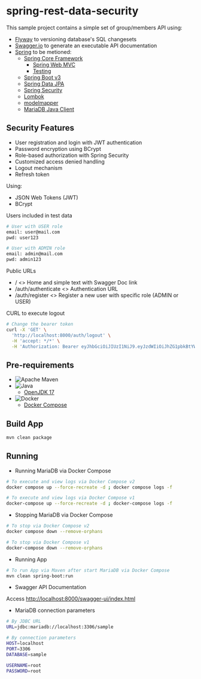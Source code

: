 # spring-rest-data-security
This sample project contains a simple set of group/members API using:
- [Flyway](https://flywaydb.org/) to versioning database's SQL changesets 
- [Swagger.io](https://swagger.io/) to generate an executable API documentation
- [Spring](https://spring.io/) to be metioned:
  - [Spring Core Framework](https://spring.io/projects/spring-framework)
    - [Spring Web MVC](https://docs.spring.io/spring-framework/reference/web/webmvc.html)
    - [Testing](https://docs.spring.io/spring-framework/reference/testing.html)
  - [Spring Boot v3](https://spring.io/projects/spring-boot)
  - [Spring Data JPA](https://spring.io/projects/spring-data-jpa)
  - [Spring Security](https://spring.io/projects/spring-security)
  - [Lombok](https://projectlombok.org/)
  - [modelmapper](https://modelmapper.org/)
  - [MariaDB Java Client](https://mariadb.com/kb/en/about-mariadb-connector-j/)

## Security Features
- User registration and login with JWT authentication 
- Password encryption using BCrypt 
- Role-based authorization with Spring Security 
- Customized access denied handling 
- Logout mechanism 
- Refresh token

Using:
- JSON Web Tokens (JWT)
- BCrypt

Users included in test data
```bash
# User with USER role
email: user@mail.com
pwd: user123

# User with ADMIN role
email: admin@mail.com
pwd: admin123
```

Public URLs
- /  <> Home and simple text with Swagger Doc link
- /auth/authenticate  <> Authentication URL
- /auth/register  <> Register a new user with specific role (ADMIN or USER)

CURL to execute logout
```bash
# Change the bearer token
curl -X 'GET' \                                                                                                                  6.35G    100% █  702 Mbps   ─╯
  'http://localhost:8000/auth/logout' \
  -H 'accept: */*' \
  -H 'Authorization: Bearer eyJhbGciOiJIUzI1NiJ9.eyJzdWIiOiJhZG1pbkBtYWlsLmNvbSIsImlhdCI6MTY5ODA0Mzc1NywiZXhwIjoxNjk4MTMwMTU3fQ.O4XqiJpFbnUHIiqS0xOVSYARpHcdOZJerPIx8ZjhhmA'
```

## Pre-requirements
- ![Apache Maven](https://img.shields.io/badge/Apache%20Maven-C71A36?style=for-the-badge&logo=Apache%20Maven&logoColor=white)
- ![Java](https://img.shields.io/badge/java-%23ED8B00.svg?style=for-the-badge&logo=openjdk&logoColor=white)
  - [OpenJDK 17](https://openjdk.org/projects/jdk/17/)
- ![Docker](https://img.shields.io/badge/docker-%230db7ed.svg?style=for-the-badge&logo=docker&logoColor=white)
  - [Docker Compose](https://docs.docker.com/compose/)

## Build App

```bash
mvn clean package
```

## Running

- Running MariaDB via Docker Compose
```bash
# To execute and view logs via Docker Compose v2
docker compose up --force-recreate -d ; docker compose logs -f

# To execute and view logs via Docker Compose v1
docker-compose up --force-recreate -d ; docker-compose logs -f
```

- Stopping MariaDB via Docker Compose
```bash
# To stop via Docker Compose v2
docker compose down --remove-orphans

# To stop via Docker Compose v1
docker-compose down --remove-orphans
```
- Running App
```bash
# To run App via Maven after start MariaDB via Docker Compose
mvn clean spring-boot:run
```

- Swagger API Documentation

Access [http://localhost:8000/swagger-ui/index.html](http://localhost:8000/swagger-ui/index.html)

- MariaDB connection parameters

```bash
# By JDBC URL
URL=jdbc:mariadb://localhost:3306/sample

# By connection parameters
HOST=localhost
PORT=3306
DATABASE=sample

USERNAME=root
PASSWORD=root
```